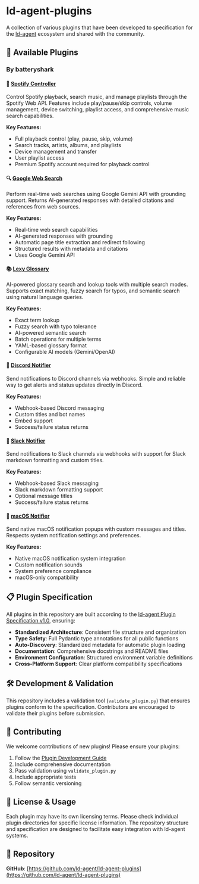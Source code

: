 # ld-agent-plugins

A collection of various plugins that have been developed to specification for the [ld-agent](https://github.com/ld-agent) ecosystem and shared with the community.

## 🔌 Available Plugins

### By batteryshark

#### 🎵 [Spotify Controller](python_plugins/batteryshark/spotify_controller/)
Control Spotify playback, search music, and manage playlists through the Spotify Web API. Features include play/pause/skip controls, volume management, device switching, playlist access, and comprehensive music search capabilities.

**Key Features:**
- Full playback control (play, pause, skip, volume)
- Search tracks, artists, albums, and playlists
- Device management and transfer
- User playlist access
- Premium Spotify account required for playback control

#### 🔍 [Google Web Search](python_plugins/batteryshark/google_websearch/)
Perform real-time web searches using Google Gemini API with grounding support. Returns AI-generated responses with detailed citations and references from web sources.

**Key Features:**
- Real-time web search capabilities
- AI-generated responses with grounding
- Automatic page title extraction and redirect following
- Structured results with metadata and citations
- Uses Google Gemini API

#### 📚 [Lexy Glossary](python_plugins/batteryshark/lexy/)
AI-powered glossary search and lookup tools with multiple search modes. Supports exact matching, fuzzy search for typos, and semantic search using natural language queries.

**Key Features:**
- Exact term lookup
- Fuzzy search with typo tolerance
- AI-powered semantic search
- Batch operations for multiple terms
- YAML-based glossary format
- Configurable AI models (Gemini/OpenAI)

#### 💬 [Discord Notifier](python_plugins/batteryshark/discord_notifier/)
Send notifications to Discord channels via webhooks. Simple and reliable way to get alerts and status updates directly in Discord.

**Key Features:**
- Webhook-based Discord messaging
- Custom titles and bot names
- Embed support
- Success/failure status returns

#### 📱 [Slack Notifier](python_plugins/batteryshark/slack_notifier/)
Send notifications to Slack channels via webhooks with support for Slack markdown formatting and custom titles.

**Key Features:**
- Webhook-based Slack messaging
- Slack markdown formatting support
- Optional message titles
- Success/failure status returns

#### 🍎 [macOS Notifier](python_plugins/batteryshark/macos_notifier/)
Send native macOS notification popups with custom messages and titles. Respects system notification settings and preferences.

**Key Features:**
- Native macOS notification system integration
- Custom notification sounds
- System preference compliance
- macOS-only compatibility

## 📋 Plugin Specification

All plugins in this repository are built according to the [ld-agent Plugin Specification v1.0](PLUGIN_DEVELOPMENT_GUIDE.md), ensuring:

- **Standardized Architecture**: Consistent file structure and organization
- **Type Safety**: Full Pydantic type annotations for all public functions
- **Auto-Discovery**: Standardized metadata for automatic plugin loading
- **Documentation**: Comprehensive docstrings and README files
- **Environment Configuration**: Structured environment variable definitions
- **Cross-Platform Support**: Clear platform compatibility specifications

## 🛠️ Development & Validation

This repository includes a validation tool (`validate_plugin.py`) that ensures plugins conform to the specification. Contributors are encouraged to validate their plugins before submission.

## 🤝 Contributing

We welcome contributions of new plugins! Please ensure your plugins:

1. Follow the [Plugin Development Guide](PLUGIN_DEVELOPMENT_GUIDE.md)
2. Include comprehensive documentation
3. Pass validation using `validate_plugin.py`
4. Include appropriate tests
5. Follow semantic versioning

## 📄 License & Usage

Each plugin may have its own licensing terms. Please check individual plugin directories for specific license information. The repository structure and specification are designed to facilitate easy integration with ld-agent systems.

## 🔗 Repository

**GitHub**: [https://github.com/ld-agent/ld-agent-plugins](https://github.com/ld-agent/ld-agent-plugins)
